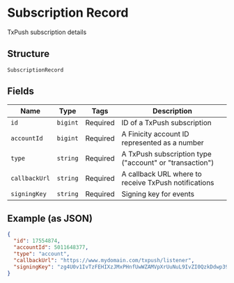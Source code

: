 
# Subscription Record

TxPush subscription details

## Structure

`SubscriptionRecord`

## Fields

| Name | Type | Tags | Description |
|  --- | --- | --- | --- |
| `id` | `bigint` | Required | ID of a TxPush subscription |
| `accountId` | `bigint` | Required | A Finicity account ID represented as a number |
| `type` | `string` | Required | A TxPush subscription type ("account" or "transaction") |
| `callbackUrl` | `string` | Required | A callback URL where to receive TxPush notifications |
| `signingKey` | `string` | Required | Signing key for events |

## Example (as JSON)

```json
{
  "id": 17554874,
  "accountId": 5011648377,
  "type": "account",
  "callbackUrl": "https://www.mydomain.com/txpush/listener",
  "signingKey": "zg4U0v1IvTzFEHIXzJMxPHnfUwWZAMVpXrUuNuL9IvZI0QzkDdwp39IAKuNOFxOVqCOgHLMS1Zpe4ZL40NX83aJkqI6v0Ez5B7BLBtvr7Ag11kPH3uG1taTeOV0CTyI4LOg7ohSHn0DqaRu2aBq26KI90nYe0CecTCzzhu4yMXL43JV8YfydAexNdkzfg8tY44MlhBPUh2neHW2EFTT2ja4s4Ul10JgID03un8WBSrIm2adHw3QYJB4jk4k1e"
}
```

